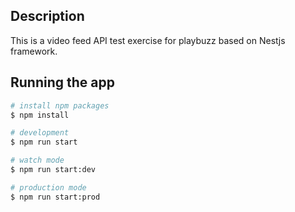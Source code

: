 ## Description

This is a video feed API test exercise for playbuzz based on Nestjs framework.

## Running the app

```bash
# install npm packages
$ npm install

# development
$ npm run start

# watch mode
$ npm run start:dev

# production mode
$ npm run start:prod
```

